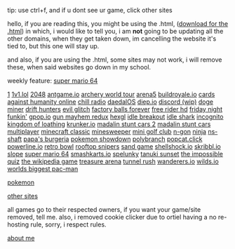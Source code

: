 tip: use ctrl+f, and if u dont see ur game, click other sites

hello, if you are reading this, you might be using the .html, ([download for the .html](https://drive.google.com/uc?id=1msZ_bOOGXs1e2GDB64z2D1QznBv0TdmQ&export=download)) in which, i would like to tell you, i am **not** going to be updating all the other domains, when they get taken down, im cancelling the website it's tied to, but this one will stay up.

and also, if you are using the .html, some sites may not work, i will remove these, when said websites go down in my school.

weekly feature: [super mario 64](http://3coursemealgum.ml/projects/super%20mario%2064/)

[1](https://urfatheris.ga/projects/1/)
[1v1.lol](https://urfatheris.ga/projects/1v1.lol/)
[2048](https://urfatheris.ga/projects/2048/)
[antgame.io](https://3coursemealgum.ml/projects/antgame.io/)
[archery world tour](https://3coursemealgum.ml/projects/archeryworldtour/)
[arena5](https://urfatheris.ga/projects/arena5/)
[buildroyale.io](https://urfatheris.ga/projects/buildroyale.io/)
[cards against humanity online](https://urfatheris.ga/projects/cardsagainsthumanityonline/)
[chill radio](https://urfatheris.ga/projects/chill-radio/)
[daedalOS](https://urfatheris.ga/projects/daedalOS/)
[diep.io](https://urfatheris.ga/projects/diep.io/)
[discord (wip)](https://urfatheris.ga/projects/discord/)
[doge miner](https://urfatheris.ga/projects/DogeMiner/)
[drift hunters](https://urfatheris.ga/projects/drifthunters/)
[evil glitch](https://urfatheris.ga/projects/evil-glitch/)
[factory balls forever](https://urfatheris.ga/projects/factoryballsforever/)
[free rider hd](https://urfatheris.ga/projects/freeriderhd/)
[friday night funkin'](https://urfatheris.ga/projects/fnf/)
[gpop.io](https://urfatheris.ga/projects/gpop.io/)
[gun mayhem redux](https://urfatheris.ga/projects/gunmayhemredux/)
[hexgl](https://urfatheris.ga/projects/hexgl/)
[idle breakout](https://urfatheris.ga/projects/idlebreakout/)
[idle shark](https://urfatheris.ga/projects/idle-shark/)
[incognito](https://urfatheris.ga/projects/incognito/)
[kingdom of loathing](https://http://3coursemealgum.ml/projects/kingdom%20of%20loathing/)
[krunker.io](https://urfatheris.ga/projects/krunkr/)
[madalin stunt cars 2](https://urfatheris.ga/projects/madalin%20stunt%20cars%202/)
[madalin stunt cars multiplayer](https://urfatheris.ga/projects/madalincarsmultiplayer/)
[minecraft classic](https://urfatheris.ga/projects/minecraft-classic/)
[minesweeper](https://urfatheris.ga/projects/minesweeper/)
[mini golf club](https://3coursemealgum.m;/projects/minigolfclub/)
[n-gon](https://urfatheris.ga/projects/n-gon/)
[ninja](https://urfatheris.ga/projects/ninja/)
[ns-shaft](https://urfatheris.ga/projects/ns-shaft/)
[papa's burgeria](https://urfatheris.ga/projects/papasburgeria/)
[pokemon showdown](https://urfatheris.ga/projects/pokemonshowdown/)
[polybranch](https://urfatheris.ga/projects/polybranch/)
[popcat.click](https://urfatheris.ga/projects/popcat.click/)
[powerline.io](https://urfatheris.ga/projects/powerline.io/)
[retro bowl](https://urfatheris.ga/projects/retro-bowl/)
[rooftop snipers](https://urfatheris.ga/projects/rooftop-snipers/)
[sand game](https://urfatheris.ga/projects/sand-game/)
[shellshock.io](https://urfatheris.ga/projects/shellshock.io/)
[skribbl.io](https://urfatheris.ga/projects/skribbl.io/)
[slope](https://3coursemealgum.ml/projects/slope/)
[super mario 64](http://3coursemealgum.ml/projects/super%20mario%2064/)
[smashkarts.io](https://urfatheris.ga/projects/smashkarts.io/)
[spelunky](https://urfatheris.ga/projects/spelunkyHTML5/)
[tanuki sunset](https://urfatheris.ga/projects/tanukisunset/)
[the impossible quiz](https://urfatheris.ga/projects/theimpossiblequiz/)
[the wikipedia game](https://3coursemealgum.ml/projects/thewikipediagame/)
[treasure arena](https://urfatheris.ga/projects/treasurearena/)
[tunnel rush](https://urfatheris.ga/projects/tunnel-rush/)
[wanderers.io](https://urfatheris.ga/projects/wanderers.io/)
[wilds.io](https://urfatheris.ga/projects/wilds.io/)
[worlds biggest pac-man](https://urfatheris.ga/projects/worldsbiggestpacman/)

[pokemon](https://urfatheris.ga/projects/pokemon/)

[other sites](https://3coursegummeal.ml/project/othersites/)



all games go to their respected owners, if you want your game/site removed, tell me.
also, i removed cookie clicker due to ortiel having a no re-hosting rule, sorry, i respect rules.

[about me](https://urfatheris.ga/aboutme/)

